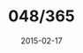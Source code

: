 ---
title:  "048/365"
date:   2015-02-17
thumbnail-path: "thumbnails/thumbnail-48.jpg"
full-path: "full-size/full-size-48.jpg"
short-description: ""
---